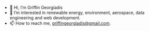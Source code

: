 - 👋 Hi, I’m Griffin Georgiadis
- 👀 I’m interested in renewable energy, environment, aerospace, data engineering and web development. 
- 📫 How to reach me, griffingeorgiadis@gmail.com.

<!---
GriffGeorgiadis/GriffGeorgiadis is a ✨ special ✨ repository because its `README.md` (this file) appears on your GitHub profile.
You can click the Preview link to take a look at your changes.
--->
